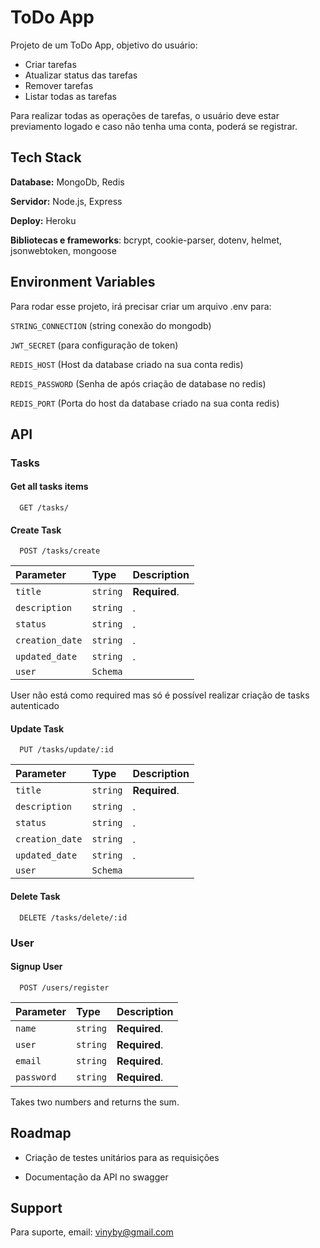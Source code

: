 
# ToDo App

Projeto de um ToDo App, objetivo do usuário:
- Criar tarefas
- Atualizar status das tarefas
- Remover tarefas
- Listar todas as tarefas

Para realizar todas as operações de tarefas, o usuário deve estar previamento logado e caso não tenha uma conta, poderá se registrar.




## Tech Stack

**Database:** MongoDb, Redis

**Servidor:** Node.js, Express

**Deploy:** Heroku

**Bibliotecas e frameworks**: bcrypt, cookie-parser, dotenv, helmet, jsonwebtoken, mongoose







## Environment Variables

Para rodar esse projeto, irá precisar criar um arquivo .env para:

`STRING_CONNECTION` (string conexão do mongodb)

`JWT_SECRET` (para configuração de token)

`REDIS_HOST` (Host da database criado na sua conta redis)

`REDIS_PASSWORD` (Senha de após criação de database no redis)

`REDIS_PORT` (Porta do host da database criado na sua conta redis)

## API

### Tasks

#### Get all tasks items

```http
  GET /tasks/
```

#### Create Task

```http
  POST /tasks/create
```

| Parameter | Type     | Description                       |
| :-------- | :------- | :-------------------------------- |
| `title`      | `string` | **Required**.|
| `description`      | `string` | .|
| `status`      | `string` | .|
| `creation_date`      | `string` | .|
| `updated_date`      | `string` | .|
| `user`      | `Schema` | |

User não está como required mas só é possível realizar criação de tasks autenticado

#### Update Task

```http
  PUT /tasks/update/:id
```

| Parameter | Type     | Description                       |
| :-------- | :------- | :-------------------------------- |
| `title`      | `string` | **Required**.|
| `description`      | `string` | .|
| `status`      | `string` | .|
| `creation_date`      | `string` | .|
| `updated_date`      | `string` | .|
| `user`      | `Schema` | |

#### Delete Task

```http
  DELETE /tasks/delete/:id
```

### User

#### Signup User

```http
  POST /users/register
```

| Parameter | Type     | Description                       |
| :-------- | :------- | :-------------------------------- |
| `name`      | `string` | **Required**.|
| `user`      | `string` | **Required**.|
| `email`      | `string`| **Required**.|
| `password`      | `string` | **Required**.|


Takes two numbers and returns the sum.


## Roadmap

- Criação de testes unitários para as requisições

- Documentação da API no swagger



## Support

Para suporte, email: vinyby@gmail.com


